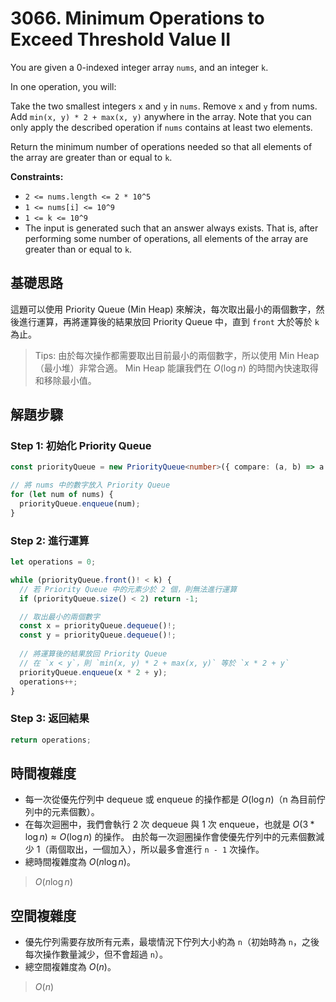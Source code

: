 # 3066. Minimum Operations to Exceed Threshold Value II

You are given a 0-indexed integer array `nums`, and an integer `k`.

In one operation, you will:

Take the two smallest integers `x` and `y` in `nums`.
Remove `x` and `y` from nums.
Add `min(x, y) * 2 + max(x, y)` anywhere in the array.
Note that you can only apply the described operation if `nums` contains at least two elements.

Return the minimum number of operations needed so that all elements of the array are greater than or equal to `k`.

**Constraints:**

- `2 <= nums.length <= 2 * 10^5`
- `1 <= nums[i] <= 10^9`
- `1 <= k <= 10^9`
- The input is generated such that an answer always exists. 
  That is, after performing some number of operations, all elements of the array are greater than or equal to `k`.

## 基礎思路

這題可以使用 Priority Queue (Min Heap) 來解決，每次取出最小的兩個數字，然後進行運算，再將運算後的結果放回 Priority Queue 中，直到 `front` 大於等於 `k` 為止。

> Tips:
> 由於每次操作都需要取出目前最小的兩個數字，所以使用 Min Heap（最小堆）非常合適。
> Min Heap 能讓我們在 $O(\log n)$ 的時間內快速取得和移除最小值。

## 解題步驟

### Step 1: 初始化 Priority Queue

```typescript
const priorityQueue = new PriorityQueue<number>({ compare: (a, b) => a - b });

// 將 nums 中的數字放入 Priority Queue
for (let num of nums) {
  priorityQueue.enqueue(num);
}
```

### Step 2: 進行運算

```typescript
let operations = 0;

while (priorityQueue.front()! < k) {
  // 若 Priority Queue 中的元素少於 2 個，則無法進行運算
  if (priorityQueue.size() < 2) return -1;

  // 取出最小的兩個數字
  const x = priorityQueue.dequeue()!;
  const y = priorityQueue.dequeue()!;
  
  // 將運算後的結果放回 Priority Queue
  // 在 `x < y`，則 `min(x, y) * 2 + max(x, y)` 等於 `x * 2 + y`
  priorityQueue.enqueue(x * 2 + y);
  operations++;
}
```

### Step 3: 返回結果

```typescript
return operations;
```

## 時間複雜度

- 每一次從優先佇列中 dequeue 或 enqueue 的操作都是 $O(\log n)$（n 為目前佇列中的元素個數）。
- 在每次迴圈中，我們會執行 2 次 dequeue 與 1 次 enqueue，也就是 $O(3 * \log n) ≈ O(\log n)$ 的操作。 
  由於每一次迴圈操作會使優先佇列中的元素個數減少 1（兩個取出，一個加入），所以最多會進行 `n - 1` 次操作。
- 總時間複雜度為 $O(n \log n)$。

> $O(n \log n)$

## 空間複雜度

- 優先佇列需要存放所有元素，最壞情況下佇列大小約為 `n`（初始時為 `n`，之後每次操作數量減少，但不會超過 `n`）。
- 總空間複雜度為 $O(n)$。

> $O(n)$
